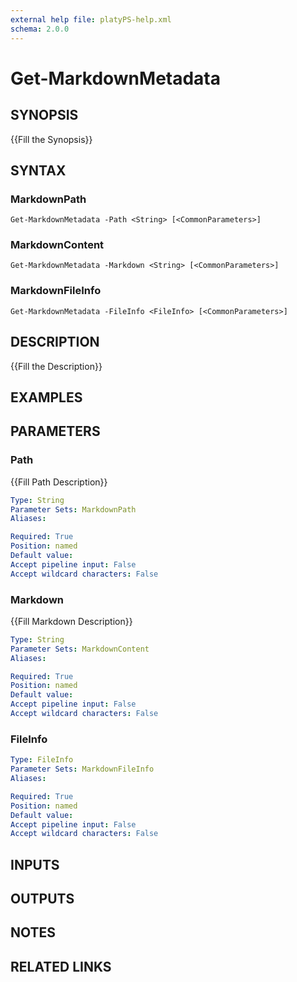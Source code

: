 ```yaml
---
external help file: platyPS-help.xml
schema: 2.0.0
---
```


# Get-MarkdownMetadata
## SYNOPSIS
{{Fill the Synopsis}}

## SYNTAX

### MarkdownPath
```
Get-MarkdownMetadata -Path <String> [<CommonParameters>]
```

### MarkdownContent
```
Get-MarkdownMetadata -Markdown <String> [<CommonParameters>]
```

### MarkdownFileInfo
```
Get-MarkdownMetadata -FileInfo <FileInfo> [<CommonParameters>]
```

## DESCRIPTION
{{Fill the Description}}

## EXAMPLES

## PARAMETERS

### Path
{{Fill Path Description}}

```yaml
Type: String
Parameter Sets: MarkdownPath
Aliases: 

Required: True
Position: named
Default value: 
Accept pipeline input: False
Accept wildcard characters: False
```

### Markdown
{{Fill Markdown Description}}

```yaml
Type: String
Parameter Sets: MarkdownContent
Aliases: 

Required: True
Position: named
Default value: 
Accept pipeline input: False
Accept wildcard characters: False
```

### FileInfo
```yaml
Type: FileInfo
Parameter Sets: MarkdownFileInfo
Aliases: 

Required: True
Position: named
Default value: 
Accept pipeline input: False
Accept wildcard characters: False
```

## INPUTS

## OUTPUTS

## NOTES

## RELATED LINKS


